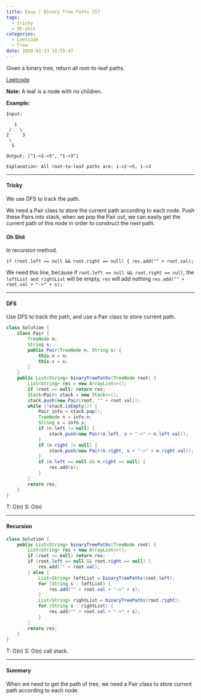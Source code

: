 ```yaml
---
title: Easy | Binary Tree Paths 257
tags:
  - tricky
  - Oh-shit
categories:
  - Leetcode
  - Tree
date: 2020-01-13 15:55:47
---
```


Given a binary tree, return all root-to-leaf paths.

[Leetcode](https://leetcode.com/problems/binary-tree-paths/)

<!--more-->

**Note:** A leaf is a node with no children.

**Example:**

```
Input:

   1
 /   \
2     3
 \
  5

Output: ["1->2->5", "1->3"]

Explanation: All root-to-leaf paths are: 1->2->5, 1->3
```

---

#### Tricky 

We use DFS to track the path.

We need a Pair class to store the current path according to each node. Push these Pairs into stack, when we pop the Pair out, we can easily get the current path of this node in order to construct the next path.

#### Oh Shit

In recursion method.

`if (root.left == null && root.right == null) {
            res.add("" + root.val);`

We need this line, because if `root.left == null && root.right == null`, the `leftList and rightList` will be empty, `res` will add nothing `res.add("" + root.val + "->" + s);`

---

#### DFS 

Use DFS to track the path, and use a Pair class to store current path.

```java
class Solution {
    class Pair {
        TreeNode n;
        String s;
        public Pair(TreeNode n, String s) {
            this.n = n;
            this.s = s;
        }
    }
    public List<String> binaryTreePaths(TreeNode root) {
        List<String> res = new ArrayList<>();
        if (root == null) return res;
        Stack<Pair> stack = new Stack<>();
        stack.push(new Pair(root, "" + root.val));
        while (!stack.isEmpty()) {
            Pair info = stack.pop();
            TreeNode n = info.n;
            String s = info.s;
            if (n.left != null) {
                stack.push(new Pair(n.left, s + "->" + n.left.val));
            }
            if (n.right != null) {
                stack.push(new Pair(n.right, s + "->" + n.right.val));
            }
            if (n.left == null && n.right == null) {
                res.add(s);
            }
        }
        return res;
    }
}
```

T: O(n) 			S: O(n)

---

#### Recursion 

```java
class Solution {
    public List<String> binaryTreePaths(TreeNode root) {
        List<String> res = new ArrayList<>();
        if (root == null) return res;
        if (root.left == null && root.right == null) {
            res.add("" + root.val);
        } else {
            List<String> leftList = binaryTreePaths(root.left);
            for (String s : leftList) {
                res.add("" + root.val + "->" + s);
            }
            List<String> rightList = binaryTreePaths(root.right);
            for (String s : rightList) {
                res.add("" + root.val + "->" + s);
            }
        }
        return res;
    }
}
```

T: O(n) 			S: O(n) call stack.

---

#### Summary 

When we need to get the path of tree, we need a Pair class to store current path according to each node.
